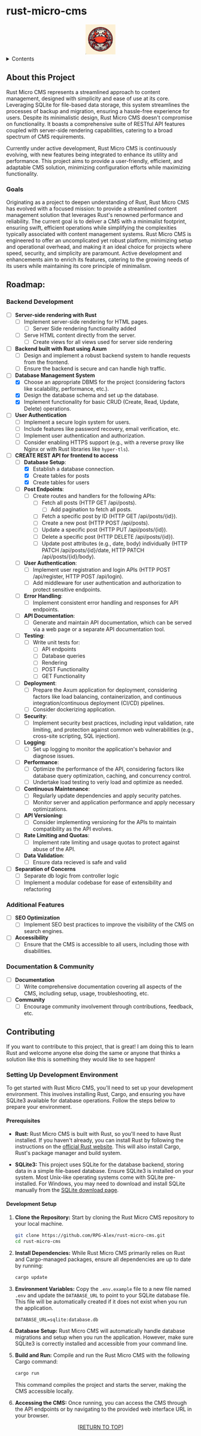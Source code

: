 <a name="readme-top"></a>
# rust-micro-cms
<div align="center">
<img src="images/logo.png" alt="Logo" width="80" height="80">
</div>

<details>
	<summary>Contents</summary>
	<ol>
		<li>
			<a href="#purpose">Purpose</a>
		</li>
		<li>
			<a href="#about-this-project">About this Project</a>
			<ul>
				<li><a href="#goals">Goals</a></li>
			</ul>
		</li>
		<li><a href="#roadmap">Roadmap</a></li>
		<li><a href="#contributing">Contributing</a></li>
	</ol>
</details>


## About this Project

Rust Micro CMS represents a streamlined approach to content management, designed with simplicity and ease of use at its core. Leveraging SQLite for file-based data storage, this system streamlines the processes of backup and migration, ensuring a hassle-free experience for users. Despite its minimalistic design, Rust Micro CMS doesn't compromise on functionality. It boasts a comprehensive suite of RESTful API features coupled with server-side rendering capabilities, catering to a broad spectrum of CMS requirements.

Currently under active development, Rust Micro CMS is continuously evolving, with new features being integrated to enhance its utility and performance. This project aims to provide a user-friendly, efficient, and adaptable CMS solution, minimizing configuration efforts while maximizing functionality.

### Goals

Originating as a project to deepen understanding of Rust, Rust Micro CMS has evolved with a focused mission: to provide a streamlined content management solution that leverages Rust's renowned performance and reliability. The current goal is to deliver a CMS with a minimalist footprint, ensuring swift, efficient operations while simplifying the complexities typically associated with content management systems. Rust Micro CMS is engineered to offer an uncomplicated yet robust platform, minimizing setup and operational overhead, and making it an ideal choice for projects where speed, security, and simplicity are paramount. Active development and enhancements aim to enrich its features, catering to the growing needs of its users while maintaining its core principle of minimalism.

## Roadmap:

### Backend Development
- [ ] **Server-side rendering with Rust**
    - [ ] Implement server-side rendering for HTML pages.
        - [ ] Server Side rendering functionality added
    - [ ] Serve HTML content directly from the server.
        - [ ] Create views for all views used for server side rendering

- [ ] **Backend built with Rust using Axum**
	- [ ] Design and implement a robust backend system to handle requests from the frontend.
	- [ ] Ensure the backend is secure and can handle high traffic.

- [ ] **Database Management System**
	- [x] Choose an appropriate DBMS for the project (considering factors like scalability, performance, etc.).
	- [x] Design the database schema and set up the database.
	- [x] Implement functionality for basic CRUD (Create, Read, Update, Delete) operations.

- [ ] **User Authentication**
	- [ ] Implement a secure login system for users.
	- [ ] Include features like password recovery, email verification, etc.
    - [ ] Implement user authentication and authorization.
    - [ ] Consider enabling HTTPS support (e.g., with a reverse proxy like Nginx or with Rust libraries like `hyper-tls`).
- [ ] **CREATE REST API for frontend to access**
    - [ ] **Database Setup**:
        - [x] Establish a database connection.
        - [x] Create tables for posts
        - [x] Create tables for users
    - [ ] **Post Endpoints**:
        - [ ] Create routes and handlers for the following APIs:
            - [ ] Fetch all posts (HTTP GET /api/posts).
                - [ ] Add pagination to fetch all posts.
            - [ ] Fetch a specific post by ID (HTTP GET /api/posts/{id}).
            - [ ] Create a new post (HTTP POST /api/posts).
            - [ ] Update a specific post (HTTP PUT /api/posts/{id}).
            - [ ] Delete a specific post (HTTP DELETE /api/posts/{id}).
            - [ ] Update post attributes (e.g., date, body) individually (HTTP PATCH /api/posts/{id}/date, HTTP PATCH /api/posts/{id}/body).
    - [ ] **User Authentication**:
        - [ ] Implement user registration and login APIs (HTTP POST /api/register, HTTP POST /api/login).
        - [ ] Add middleware for user authentication and authorization to protect sensitive endpoints.
    - [ ] **Error Handling**:
        - [ ] Implement consistent error handling and responses for API endpoints.
    - [ ] **API Documentation**:
        - [ ] Generate and maintain API documentation, which can be served via a web page or a separate API documentation tool.
    - [ ] **Testing**:
        - [ ] Write unit tests for:
            - [ ]  API endpoints
            - [ ]  Database queries
            - [ ]  Rendering
            - [ ]  POST Functionality
            - [ ]  GET Functionality
    - [ ] **Deployment**:
        - [ ] Prepare the Axum application for deployment, considering factors like load balancing, containerization, and continuous integration/continuous deployment (CI/CD) pipelines.
        - [ ] Consider dockerizing application.
    - [ ] **Security**:
        - [ ] Implement security best practices, including input validation, rate limiting, and protection against common web vulnerabilities (e.g., cross-site scripting, SQL injection).
    - [ ] **Logging**:
        - [ ] Set up logging to monitor the application's behavior and diagnose issues.
    - [ ] **Performance**:
        - [ ] Optimize the performance of the API, considering factors like database query optimization, caching, and concurrency control.
        - [ ] Undertake load testing to veriy load and optimize as needed. 
    - [ ] **Continuous Maintenance**:
        - [ ] Regularly update dependencies and apply security patches.
        - [ ] Monitor server and application performance and apply necessary optimizations.
    - [ ] **API Versioning**:
        - [ ] Consider implementing versioning for the APIs to maintain compatibility as the API evolves.
    - [ ] **Rate Limiting and Quotas**:
        - [ ] Implement rate limiting and usage quotas to protect against abuse of the API.
    - [ ] **Data Validation**:
        - [ ] Ensure data recieved is safe and valid

- [ ] **Separation of Concerns**
    - [ ] Separate db logic from controller logic
    - [ ] Implement a modular codebase for ease of extensibility and refactoring

### Additional Features

- [ ] **SEO Optimization**
	- [ ] Implement SEO best practices to improve the visibility of the CMS on search engines.

- [ ] **Accessibility**
	- [ ] Ensure that the CMS is accessible to all users, including those with disabilities.

### Documentation & Community

- [ ] **Documentation**
	- [ ] Write comprehensive documentation covering all aspects of the CMS, including setup, usage, troubleshooting, etc.

- [ ] **Community**
	- [ ] Encourage community involvement through contributions, feedback, etc.

## Contributing

If you want to contribute to this project, that is great! I am doing this to learn Rust and welcome anyone else doing the same or anyone that thinks a solution like this is something they would like to see happen!

### Setting Up Development Environment

To get started with Rust Micro CMS, you'll need to set up your development environment. This involves installing Rust, Cargo, and ensuring you have SQLite3 available for database operations. Follow the steps below to prepare your environment.

#### Prerequisites

- **Rust:** Rust Micro CMS is built with Rust, so you'll need to have Rust installed. If you haven't already, you can install Rust by following the instructions on the [official Rust website](https://www.rust-lang.org/tools/install). This will also install Cargo, Rust's package manager and build system.
  
- **SQLite3:** This project uses SQLite for the database backend, storing data in a simple file-based database. Ensure SQLite3 is installed on your system. Most Unix-like operating systems come with SQLite pre-installed. For Windows, you may need to download and install SQLite manually from the [SQLite download page](https://www.sqlite.org/download.html).

#### Development Setup

1. **Clone the Repository:** Start by cloning the Rust Micro CMS repository to your local machine.
   ```bash
   git clone https://github.com/RPG-Alex/rust-micro-cms.git
   cd rust-micro-cms
   ```

2. **Install Dependencies:** While Rust Micro CMS primarily relies on Rust and Cargo-managed packages, ensure all dependencies are up to date by running:
   ```bash
   cargo update
   ```

3. **Environment Variables:** Copy the `.env.example` file to a new file named `.env` and update the `DATABASE_URL` to point to your SQLite database file. This file will be automatically created if it does not exist when you run the application.
   ```plaintext
   DATABASE_URL=sqlite:database.db
   ```

4. **Database Setup:** Rust Micro CMS will automatically handle database migrations and setup when you run the application. However, make sure SQLite3 is correctly installed and accessible from your command line.

5. **Build and Run:** Compile and run the Rust Micro CMS with the following Cargo command:
   ```bash
   cargo run
   ```
   This command compiles the project and starts the server, making the CMS accessible locally.

6. **Accessing the CMS:** Once running, you can access the CMS through the API endpoints or by navigating to the provided web interface URL in your browser.



<p align="center">[<a href="#readme-top">RETURN TO TOP</a>]</p>
